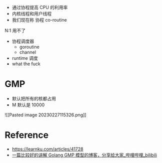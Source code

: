 - 通过协程提高 CPU 的利用率
- 内核线程和用户线程
- 我们现在称 协程 co-routine

N:1 用不了

- 协程调度器
	- goroutine
	- channel
- runtime 调度
- what the fuck

# GMP
- 默认把所有的核都占用
- M 默认是 10000

![[Pasted image 20230227115326.png]]



# Reference
- https://learnku.com/articles/41728
- [一篇比较好的讲解 Golang GMP 模型的博客，分享给大家_哔哩哔哩_bilibili](https://www.bilibili.com/video/BV1a94y1U7xK/?spm_id_from=333.337.search-card.all.click&vd_source=25509bb582bc4a25d86d871d5cdffca3)
